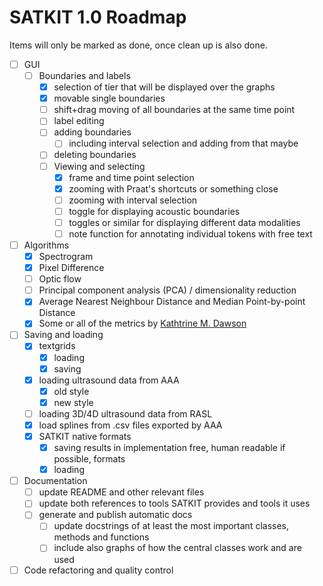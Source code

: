 # SATKIT 1.0 Roadmap

Items will only be marked as done, once clean up is also done.

- [ ] GUI
  - [ ] Boundaries and labels
    - [x] selection of tier that will be displayed over the graphs
    - [x] movable single boundaries
    - [ ] shift+drag moving of all boundaries at the same time point
    - [ ] label editing
    - [ ] adding boundaries
      - [ ] including interval selection and adding from that maybe
    - [ ] deleting boundaries
    - [ ] Viewing and selecting
      - [x] frame and time point  selection
      - [x] zooming with Praat's shortcuts or something close
      - [ ] zooming with interval selection
      - [ ] toggle for displaying acoustic boundaries
      - [ ] toggles or similar for displaying different data modalities
      - [ ] note function for annotating individual tokens with free text
- [ ] Algorithms
  - [x] Spectrogram
  - [x] Pixel Difference
  - [ ] Optic flow
  - [ ] Principal component analysis (PCA) / dimensionality reduction
  - [x] Average Nearest Neighbour Distance and Median Point-by-point Distance
  - [x] Some or all of the metrics by [Kathtrine M. Dawson](https://github.com/kdawson2/tshape_analysis)
- [ ] Saving and loading
  - [x] textgrids
    - [x] loading
    - [x] saving
  - [x] loading ultrasound data from AAA
    - [x] old style
    - [x] new style
  - [ ] loading 3D/4D ultrasound data from RASL
  - [x] load splines from .csv files exported by AAA
  - [x] SATKIT native formats
    - [x] saving results in implementation free, human readable if possible, formats
    - [x] loading
- [ ] Documentation
  - [ ] update README and other relevant files
  - [ ] update both references to tools SATKIT provides and tools it uses
  - [ ] generate and publish automatic docs
    - [ ] update docstrings of at least the most important classes, methods and functions
    - [ ] include also graphs of how the central classes work and are used
- [ ] Code refactoring and quality control
